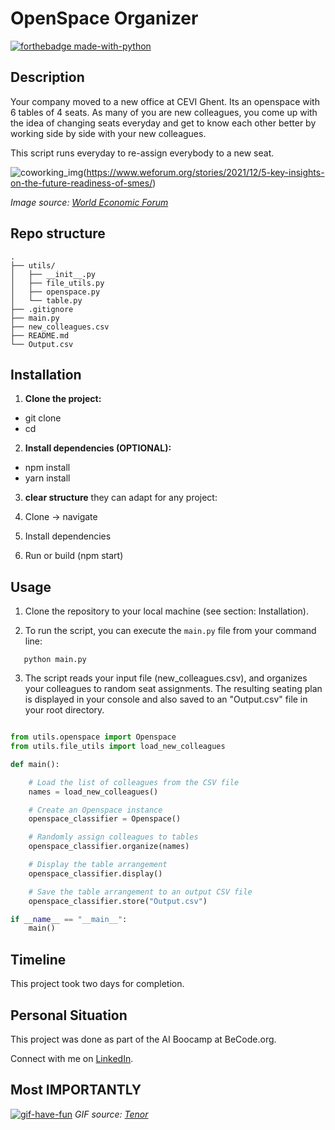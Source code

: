 # OpenSpace Organizer
[![forthebadge made-with-python](https://ForTheBadge.com/images/badges/made-with-python.svg)](https://www.python.org/)


## Description

Your company moved to a new office at CEVI Ghent. Its an openspace with 6 tables of 4 seats. As many of you are new colleagues, you come up with the idea of changing seats everyday and get to know each other better by working side by side with your new colleagues. 

This script runs everyday to re-assign everybody to a new seat.

![coworking_img](https://assets.weforum.org/article/image/responsive_big_webp_b1_5XLY0n3MmDU4hETTHgkGd7zvtIrvxcK7151Myj2s.webp)(https://www.weforum.org/stories/2021/12/5-key-insights-on-the-future-readiness-of-smes/)

*Image source: [World Economic Forum](https://www.weforum.org/stories/2021/12/5-key-insights-on-the-future-readiness-of-smes/)*

## Repo structure

```
.
├── utils/
│   ├── __init__.py
│   ├── file_utils.py
│   ├── openspace.py
│   └── table.py
├── .gitignore
├── main.py
├── new_colleagues.csv
├── README.md
└── Output.csv
```
## Installation

1. **Clone the project:**

- git clone <repository-url>
- cd <project-folder>

2. **Install dependencies (OPTIONAL):**

- npm install
- yarn install

3. **clear structure** they can adapt for any project:

1. Clone → navigate  
2. Install dependencies  
3. Run or build (npm start) 


## Usage

1. Clone the repository to your local machine (see section: Installation).

2. To run the script, you can execute the `main.py` file from your command line:

```
   python main.py
```

3. The script reads your input file (new_colleagues.csv), and organizes your colleagues to random seat assignments. The resulting seating plan is displayed in your console and also saved to an "Output.csv" file in your root directory. 

```python

from utils.openspace import Openspace
from utils.file_utils import load_new_colleagues

def main():

    # Load the list of colleagues from the CSV file
    names = load_new_colleagues()

    # Create an Openspace instance
    openspace_classifier = Openspace()

    # Randomly assign colleagues to tables
    openspace_classifier.organize(names)

    # Display the table arrangement
    openspace_classifier.display()

    # Save the table arrangement to an output CSV file
    openspace_classifier.store("Output.csv")

if __name__ == "__main__":
    main()

```
## Timeline

This project took two days for completion.

## Personal Situation
This project was done as part of the AI Boocamp at BeCode.org. 

Connect with me on [LinkedIn](https://www.linkedin.com/in/zivile-butkute/).

## Most IMPORTANTLY

[![gif-have-fun](https://media.tenor.com/zsU8anCyoSIAAAAM/dance-maracas.gif)](https://tenor.com/en-GB/view/dance-maracas-shake-mexican-joe-manganiello-gif-14899381370080108834)
*GIF source: [Tenor](https://tenor.com/en-GB/view/dance-maracas-shake-mexican-joe-manganiello-gif-14899381370080108834)*
